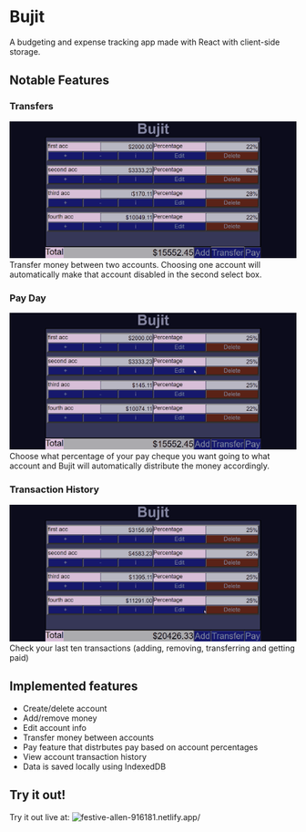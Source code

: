 # Bujit 

A budgeting and expense tracking app made with React with client-side storage.

## Notable Features

### Transfers

![transfer demo](/media/transfer.gif)  
Transfer money between two accounts. Choosing one account will
automatically make that account disabled in the second select box. 

### Pay Day

![pay demo](/media/pay.gif)  
Choose what percentage of your pay cheque you want going to what account
and Bujit will automatically distribute the money accordingly.

### Transaction History

![history demo](/media/history.gif)  
Check your last ten transactions (adding, removing, transferring and getting paid)


## Implemented features

- Create/delete account
- Add/remove money
- Edit account info
- Transfer money between accounts
- Pay feature that distrbutes pay based on account percentages
- View account transaction history
- Data is saved locally using IndexedDB

## Try it out!

Try it out live at: ![festive-allen-916181.netlify.app/](festive-allen-916181.netlify.app/)


